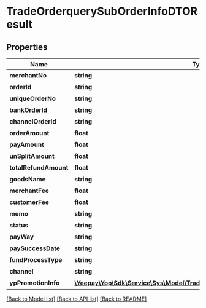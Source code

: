 # TradeOrderquerySubOrderInfoDTOResult

## Properties
Name | Type | Description | Notes
------------ | ------------- | ------------- | -------------
**merchantNo** | **string** | 未命名 | [optional] 
**orderId** | **string** | 未命名 | [optional] 
**uniqueOrderNo** | **string** | 未命名 | [optional] 
**bankOrderId** | **string** | 未命名 | [optional] 
**channelOrderId** | **string** | 未命名 | [optional] 
**orderAmount** | **float** | 未命名 | [optional] 
**payAmount** | **float** | 未命名 | [optional] 
**unSplitAmount** | **float** | 未命名 | [optional] 
**totalRefundAmount** | **float** | 未命名 | [optional] 
**goodsName** | **string** | 未命名 | [optional] 
**merchantFee** | **float** | 未命名 | [optional] 
**customerFee** | **float** | 未命名 | [optional] 
**memo** | **string** | 未命名 | [optional] 
**status** | **string** | 未命名 | [optional] 
**payWay** | **string** | 未命名 | [optional] 
**paySuccessDate** | **string** | 未命名 | [optional] 
**fundProcessType** | **string** | 未命名 | [optional] 
**channel** | **string** | 未命名 | [optional] 
**ypPromotionInfo** | [**\Yeepay\Yop\Sdk\Service\Sys\Model\TradeOrderqueryYpPromotionInfoDTOResult[]**](TradeOrderqueryYpPromotionInfoDTOResult.md) | 未命名 | [optional] 

[[Back to Model list]](../README.md#documentation-for-models) [[Back to API list]](../README.md#documentation-for-api-endpoints) [[Back to README]](../README.md)


